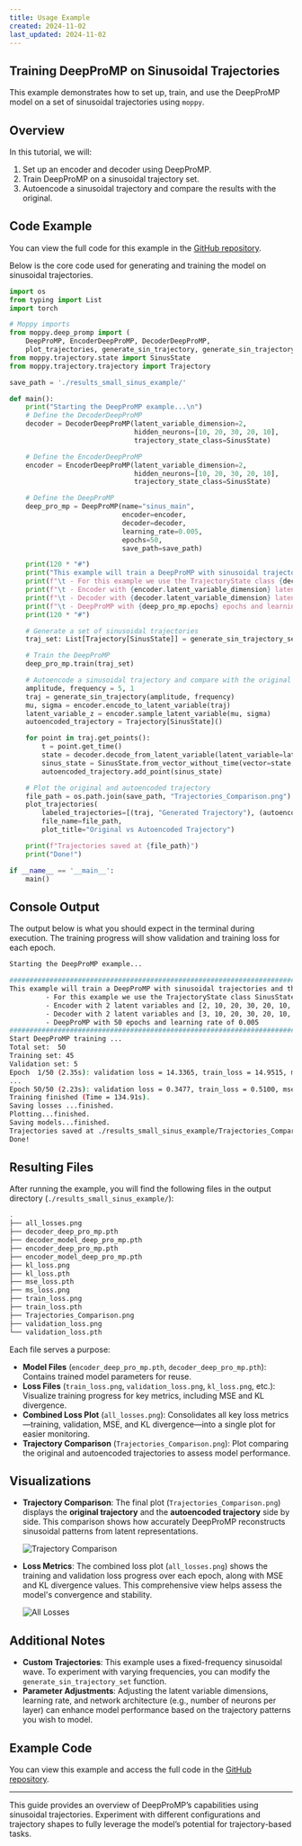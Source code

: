 ```yaml
---
title: Usage Example
created: 2024-11-02
last_updated: 2024-11-02
---
```


## Training DeepProMP on Sinusoidal Trajectories

This example demonstrates how to set up, train, and use the DeepProMP model on a set of sinusoidal trajectories using `moppy`.

## Overview

In this tutorial, we will:

1. Set up an encoder and decoder using DeepProMP.
2. Train DeepProMP on a sinusoidal trajectory set.
3. Autoencode a sinusoidal trajectory and compare the results with the original.

## Code Example

You can view the full code for this example in the [GitHub repository](https://github.com/SamuelePolimi/moppy/blob/main/examples/small_examples/small_sinus_example.py).

Below is the core code used for generating and training the model on sinusoidal trajectories.

```python
import os
from typing import List
import torch

# Moppy imports
from moppy.deep_promp import (
    DeepProMP, EncoderDeepProMP, DecoderDeepProMP,
    plot_trajectories, generate_sin_trajectory, generate_sin_trajectory_set)
from moppy.trajectory.state import SinusState
from moppy.trajectory.trajectory import Trajectory

save_path = './results_small_sinus_example/'

def main():
    print("Starting the DeepProMP example...\n")
    # Define the DecoderDeepProMP
    decoder = DecoderDeepProMP(latent_variable_dimension=2,
                               hidden_neurons=[10, 20, 30, 20, 10],
                               trajectory_state_class=SinusState)

    # Define the EncoderDeepProMP
    encoder = EncoderDeepProMP(latent_variable_dimension=2,
                               hidden_neurons=[10, 20, 30, 20, 10],
                               trajectory_state_class=SinusState)

    # Define the DeepProMP
    deep_pro_mp = DeepProMP(name="sinus_main",
                            encoder=encoder,
                            decoder=decoder,
                            learning_rate=0.005,
                            epochs=50,
                            save_path=save_path)

    print(120 * "#")
    print("This example will train a DeepProMP with sinusoidal trajectories and then autoencode a sinusoidal trajectory:")
    print(f"\t - For this example we use the TrajectoryState class {decoder.trajectory_state_class.__name__}")
    print(f"\t - Encoder with {encoder.latent_variable_dimension} latent variables and {encoder.neurons} neurons")
    print(f"\t - Decoder with {decoder.latent_variable_dimension} latent variables and {decoder.neurons} neurons")
    print(f"\t - DeepProMP with {deep_pro_mp.epochs} epochs and learning rate of {deep_pro_mp.learning_rate}")
    print(120 * "#")

    # Generate a set of sinusoidal trajectories
    traj_set: List[Trajectory[SinusState]] = generate_sin_trajectory_set(50)

    # Train the DeepProMP
    deep_pro_mp.train(traj_set)

    # Autoencode a sinusoidal trajectory and compare with the original
    amplitude, frequency = 5, 1
    traj = generate_sin_trajectory(amplitude, frequency)
    mu, sigma = encoder.encode_to_latent_variable(traj)
    latent_variable_z = encoder.sample_latent_variable(mu, sigma)
    autoencoded_trajectory = Trajectory[SinusState]()

    for point in traj.get_points():
        t = point.get_time()
        state = decoder.decode_from_latent_variable(latent_variable=latent_variable_z, time=t)
        sinus_state = SinusState.from_vector_without_time(vector=state, time=t)
        autoencoded_trajectory.add_point(sinus_state)

    # Plot the original and autoencoded trajectory
    file_path = os.path.join(save_path, "Trajectories_Comparison.png")
    plot_trajectories(
        labeled_trajectories=[(traj, "Generated Trajectory"), (autoencoded_trajectory, "Autoencoded Trajectory")],
        file_name=file_path,
        plot_title="Original vs Autoencoded Trajectory")

    print(f"Trajectories saved at {file_path}")
    print("Done!")

if __name__ == '__main__':
    main()
```

## Console Output

The output below is what you should expect in the terminal during execution. The training progress will show validation and training loss for each epoch.

```bash
Starting the DeepProMP example...

########################################################################################################################
This example will train a DeepProMP with sinusoidal trajectories and then autoencode a sinusoidal trajectory:
         - For this example we use the TrajectoryState class SinusState
         - Encoder with 2 latent variables and [2, 10, 20, 30, 20, 10, 4] neurons
         - Decoder with 2 latent variables and [3, 10, 20, 30, 20, 10, 1] neurons
         - DeepProMP with 50 epochs and learning rate of 0.005
########################################################################################################################
Start DeepProMP training ...
Total set:  50
Training set: 45
Validation set: 5
Epoch  1/50 (2.35s): validation loss = 14.3365, train_loss = 14.9515, mse = 14.9515, kl = 5.8765
...
Epoch 50/50 (2.23s): validation loss = 0.3477, train_loss = 0.5100, mse = 0.5100, kl = 5.7649
Training finished (Time = 134.91s).
Saving losses ...finished.
Plotting...finished.
Saving models...finished.
Trajectories saved at ./results_small_sinus_example/Trajectories_Comparison.png
Done!
```

## Resulting Files

After running the example, you will find the following files in the output directory (`./results_small_sinus_example/`):

```bash
.
├── all_losses.png
├── decoder_deep_pro_mp.pth
├── decoder_model_deep_pro_mp.pth
├── encoder_deep_pro_mp.pth
├── encoder_model_deep_pro_mp.pth
├── kl_loss.png
├── kl_loss.pth
├── mse_loss.pth
├── ms_loss.png
├── train_loss.png
├── train_loss.pth
├── Trajectories_Comparison.png
├── validation_loss.png
└── validation_loss.pth

```

Each file serves a purpose:

- **Model Files** (`encoder_deep_pro_mp.pth`, `decoder_deep_pro_mp.pth`): Contains trained model parameters for reuse.
- **Loss Files** (`train_loss.png`, `validation_loss.png`, `kl_loss.png`, etc.): Visualize training progress for key metrics, including MSE and KL divergence.
- **Combined Loss Plot** (`all_losses.png`): Consolidates all key loss metrics—training, validation, MSE, and KL divergence—into a single plot for easier monitoring.
- **Trajectory Comparison** (`Trajectories_Comparison.png`): Plot comparing the original and autoencoded trajectories to assess model performance.

## Visualizations

- **Trajectory Comparison**: The final plot (`Trajectories_Comparison.png`) displays the **original trajectory** and the **autoencoded trajectory** side by side. This comparison shows how accurately DeepProMP reconstructs sinusoidal patterns from latent representations.

  ![Trajectory Comparison](/assets/img/deep-promp/Trajectories_Comparison.png)

- **Loss Metrics**: The combined loss plot (`all_losses.png`) shows the training and validation loss progress over each epoch, along with MSE and KL divergence values. This comprehensive view helps assess the model's convergence and stability.

  ![All Losses](/assets/img/deep-promp/all_losses.png)

## Additional Notes

- **Custom Trajectories**: This example uses a fixed-frequency sinusoidal wave. To experiment with varying frequencies, you can modify the `generate_sin_trajectory_set` function.
- **Parameter Adjustments**: Adjusting the latent variable dimensions, learning rate, and network architecture (e.g., number of neurons per layer) can enhance model performance based on the trajectory patterns you wish to model.

## Example Code

You can view this example and access the full code in the [GitHub repository](https://github.com/SamuelePolimi/moppy/blob/main/examples/small_examples/small_sinus_example.py).

---

This guide provides an overview of DeepProMP’s capabilities using sinusoidal trajectories. Experiment with different configurations and trajectory shapes to fully leverage the model’s potential for trajectory-based tasks.
